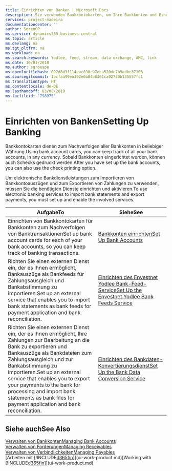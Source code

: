 ```yaml
---
title: Einrichten von Banken | Microsoft Docs
description: Sie verwenden Bankkontokarten, um Ihre Bankkonten und Einrichtungsbankfeeds, wie Yodlee, um Daten auszutauschen.
services: project-madeira
documentationcenter: ''
author: SorenGP
ms.service: dynamics365-business-central
ms.topic: article
ms.devlang: na
ms.tgt_pltfrm: na
ms.workload: na
ms.search.keywords: Yodlee, feed, stream, data exchange, AMC, link
ms.date: 10/01/2018
ms.author: sgroespe
ms.openlocfilehash: 092d8d3f114eac890c97eca520de7b9adbc37108
ms.sourcegitcommit: 1bcfaa99ea302e6b84b8361ca02730b135557fc1
ms.translationtype: HT
ms.contentlocale: de-DE
ms.lasthandoff: 03/08/2019
ms.locfileid: "798975"
---
```

# <a name="setting-up-banking"></a><span data-ttu-id="6dfec-103">Einrichten von Banken</span><span class="sxs-lookup"><span data-stu-id="6dfec-103">Setting Up Banking</span></span>
<span data-ttu-id="6dfec-104">Bankkontokarten dienen zum Nachverfolgen aller Bankkonten in beliebiger Währung.</span><span class="sxs-lookup"><span data-stu-id="6dfec-104">Using bank account cards, you can keep track of all your bank accounts, in any currency.</span></span> <span data-ttu-id="6dfec-105">Sobald Bankkonten eingerichtet wurden, können auch Schecks gedruckt werden.</span><span class="sxs-lookup"><span data-stu-id="6dfec-105">After you have set up the bank accounts, you can also use the check printing option.</span></span>

<span data-ttu-id="6dfec-106">Um elektronische Bankdienstleistungen zum Importieren von Bankkontoauszügen und zum Exportieren von Zahlungen zu verwenden, müssen Sie die benötigten Dienste einrichten und aktivieren.</span><span class="sxs-lookup"><span data-stu-id="6dfec-106">To use electronic banking services to import bank statements and  export payments, you must set up and enable the involved services.</span></span>

| <span data-ttu-id="6dfec-107">Aufgabe</span><span class="sxs-lookup"><span data-stu-id="6dfec-107">To</span></span> | <span data-ttu-id="6dfec-108">Siehe</span><span class="sxs-lookup"><span data-stu-id="6dfec-108">See</span></span> |
| --- | --- |
| <span data-ttu-id="6dfec-109">Einrichten von Bankkontokarten für Bankkonten zum Nachverfolgen von Banktransaktionen</span><span class="sxs-lookup"><span data-stu-id="6dfec-109">Set up bank account cards for each of your bank accounts, so you can keep track of banking transactions.</span></span> |[<span data-ttu-id="6dfec-110">Bankkonten einrichten</span><span class="sxs-lookup"><span data-stu-id="6dfec-110">Set Up Bank Accounts</span></span>](bank-how-setup-bank-accounts.md) |
| <span data-ttu-id="6dfec-111">Richten Sie einen externen Dienst ein, der es Ihnen ermöglicht, Bankauszüge als Bankfeeds für Zahlungsausgleich und Bankabstimmung zu importieren.</span><span class="sxs-lookup"><span data-stu-id="6dfec-111">Set up an external service that enables you to import bank statements as bank feeds for payment application and bank reconciliation.</span></span> |[<span data-ttu-id="6dfec-112">Einrichten des Envestnet Yodlee Bank-Feed-Service</span><span class="sxs-lookup"><span data-stu-id="6dfec-112">Set Up the Envestnet Yodlee Bank Feeds Service</span></span>](bank-how-setup-bank-statement-service.md) |
| <span data-ttu-id="6dfec-113">Richten Sie einen externen Dienst ein, der es Ihnen ermöglicht, Ihre Zahlungen zur Bearbeitung an die Bank zu exportieren und Bankauszüge als Bankdateien zum Zahlungsausgleich und zur Bankabstimmung zu importieren.</span><span class="sxs-lookup"><span data-stu-id="6dfec-113">Set up an external service that enables you to export your payments to the bank for processing  and import bank statements as bank files for payment application and bank reconciliation.</span></span> |[<span data-ttu-id="6dfec-114">Einrichten des Bankdaten-Konvertierungsdienst</span><span class="sxs-lookup"><span data-stu-id="6dfec-114">Set Up the Bank Data Conversion Service</span></span>](bank-how-setup-bank-data-conversion-service.md) |

## <a name="see-also"></a><span data-ttu-id="6dfec-115">Siehe auch</span><span class="sxs-lookup"><span data-stu-id="6dfec-115">See Also</span></span>
[<span data-ttu-id="6dfec-116">Verwalten von Bankkonten</span><span class="sxs-lookup"><span data-stu-id="6dfec-116">Managing Bank Accounts</span></span>](bank-manage-bank-accounts.md)  
[<span data-ttu-id="6dfec-117">Verwalten von Forderungen</span><span class="sxs-lookup"><span data-stu-id="6dfec-117">Managing Receivables</span></span>](receivables-manage-receivables.md)  
[<span data-ttu-id="6dfec-118">Verwalten von Verbindlichkeiten</span><span class="sxs-lookup"><span data-stu-id="6dfec-118">Managing Payables</span></span>](payables-manage-payables.md)  
<span data-ttu-id="6dfec-119">[Arbeiten mit [!INCLUDE[d365fin](includes/d365fin_md.md)]](ui-work-product.md)</span><span class="sxs-lookup"><span data-stu-id="6dfec-119">[Working with [!INCLUDE[d365fin](includes/d365fin_md.md)]](ui-work-product.md)</span></span>
